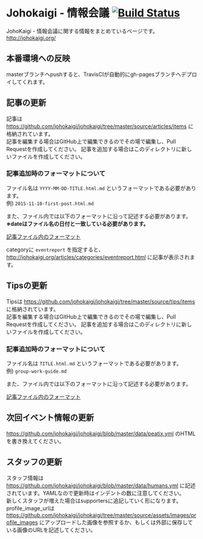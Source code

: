 # Johokaigi - 情報会議 [![Build Status](https://travis-ci.org/johokaigi/johokaigi.svg?branch=master)](https://travis-ci.org/johokaigi/johokaigi)

JohoKaigi - 情報会議に関する情報をまとめているページです。  
http://johokaigi.org/

## 本番環境への反映
masterブランチへpushすると、TravisCIが自動的にgh-pagesブランチへデプロイしてくれます。

## 記事の更新
記事は https://github.com/johokaigi/johokaigi/tree/master/source/articles/items に格納されています。  
記事を編集する場合はGitHub上で編集できるのでその場で編集し、Pull Requestを作成してください。
記事を追加する場合はこのディレクトリに新しいファイルを作成してください。

### 記事追加時のフォーマットについて
ファイル名は `YYYY-MM-DD-TITLE.html.md` というフォーマットである必要があります。  
例) `2015-11-10-first-post.html.md`

また、ファイル内では以下のフォーマットに沿って記述する必要があります。  
**※dateはファイル名の日付と一致している必要があります。**

[記事ファイル内のフォーマット](https://github.com/johokaigi/johokaigi/blob/master/article_template.erb)

categoryに `eventreport` を指定すると、http://johokaigi.org/articles/categories/eventreport.html に記事が表示されます。

## Tipsの更新
Tipsは https://github.com/johokaigi/johokaigi/tree/master/source/tips/items に格納されています。  
記事を編集する場合はGitHub上で編集できるのでその場で編集し、Pull Requestを作成してください。
記事を追加する場合はこのディレクトリに新しいファイルを作成してください。

### 記事追加時のフォーマットについて
ファイル名は `TITLE.html.md` というフォーマットである必要があります。  
例) `group-work-guide.md`

また、ファイル内では以下のフォーマットに沿って記述する必要があります。  

[記事ファイル内のフォーマット](https://github.com/johokaigi/johokaigi/blob/master/tips_template.erb)

## 次回イベント情報の更新
https://github.com/johokaigi/johokaigi/blob/master/data/peatix.yml のHTMLを書き換えてください。

## スタッフの更新
スタッフ情報は https://github.com/johokaigi/johokaigi/blob/master/data/humans.yml に記述されています。YAMLなので更新時はインデントの数に注意してください。  
新しくスタッフが増えた場合はsupportersに追記していく形になります。profile_image_urlは https://github.com/johokaigi/johokaigi/tree/master/source/assets/images/profile_images にアップロードした画像を参照するか、もしくは外部に保存している画像のURLを記述してください。
